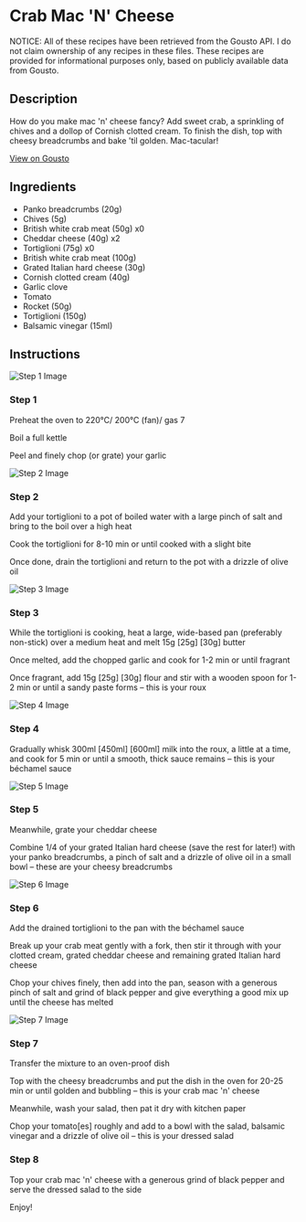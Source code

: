 # Crab Mac 'N' Cheese

NOTICE: All of these recipes have been retrieved from the Gousto API. I do not claim ownership of any recipes in these files. These recipes are provided for informational purposes only, based on publicly available data from Gousto.

## Description

How do you make mac 'n' cheese fancy? Add sweet crab, a sprinkling of chives and a dollop of Cornish clotted cream. To finish the dish, top with cheesy breadcrumbs and bake 'til golden. Mac-tacular!

[View on Gousto](https://www.gousto.co.uk/recipes/cookbook/crab-mac-n-cheese)

## Ingredients

- Panko breadcrumbs (20g)
- Chives (5g)
- British white crab meat (50g) x0
- Cheddar cheese (40g) x2
- Tortiglioni (75g) x0
- British white crab meat (100g)
- Grated Italian hard cheese (30g)
- Cornish clotted cream (40g)
- Garlic clove
- Tomato
- Rocket (50g)
- Tortiglioni (150g)
- Balsamic vinegar (15ml)

## Instructions

![Step 1 Image](https://production-media.gousto.co.uk/cms/recipe-step-image/step-1-1607614575166-x200.jpg)

### Step 1

Preheat the oven to 220°C/ 200°C (fan)/ gas 7

Boil a full kettle

Peel and finely chop (or grate) your garlic

![Step 2 Image](https://production-media.gousto.co.uk/cms/recipe-step-image/step-2-1607614581882-x200.jpg)

### Step 2

Add your tortiglioni to a pot of boiled water with a large pinch of salt and bring to the boil over a high heat

Cook the tortiglioni for 8-10 min or until cooked with a slight bite

Once done, drain the tortiglioni and return to the pot with a drizzle of olive oil

![Step 3 Image](https://production-media.gousto.co.uk/cms/recipe-step-image/step-3-1607614592437-x200.jpg)

### Step 3

While the tortiglioni is cooking, heat a large, wide-based pan (preferably non-stick) over a medium heat and melt 15g <span class="text-purple">[25g] </span><span class="text-danger">[30g]</span> butter

Once melted, add the chopped garlic and cook for 1-2 min or until fragrant

Once fragrant, add 15g <span class="text-purple">[25g]</span> <span class="text-danger">[30g] </span>flour and stir with a wooden spoon for 1-2 min or until a sandy paste forms – this is your roux

![Step 4 Image](https://production-media.gousto.co.uk/cms/recipe-step-image/step-4-1607614603721-x200.jpg)

### Step 4

Gradually whisk 300ml <span class="text-purple">[450ml]</span> <span class="text-danger">[600ml]</span> milk into the roux, a little at a time, and cook for 5 min or until a smooth, thick sauce remains – this is your béchamel sauce

![Step 5 Image](https://production-media.gousto.co.uk/cms/recipe-step-image/step-5-1607614610601-x200.jpg)

### Step 5

Meanwhile, grate your cheddar cheese

Combine 1/4 of your grated Italian hard cheese (save the rest for later!) with your panko breadcrumbs, a pinch of salt and a drizzle of olive oil in a small bowl – these are your cheesy breadcrumbs

![Step 6 Image](https://production-media.gousto.co.uk/cms/recipe-step-image/step-6-1607614623099-x200.jpg)

### Step 6

Add the drained tortiglioni to the pan with the béchamel sauce

Break up your crab meat gently with a fork, then stir it through with your clotted cream, grated cheddar cheese and remaining grated Italian hard cheese

Chop your chives finely, then add into the pan, season with a generous pinch of salt and grind of black pepper and give everything a good mix up until the cheese has melted

![Step 7 Image](https://production-media.gousto.co.uk/cms/recipe-step-image/step-7-1607614670486-x200.jpg)

### Step 7

Transfer the mixture to an oven-proof dish

Top with the cheesy breadcrumbs and put the dish in the oven for 20-25 min or until golden and bubbling – this is your crab mac 'n' cheese

Meanwhile, wash your salad, then pat it dry with kitchen paper

Chop your tomato[es] roughly and add to a bowl with the salad, balsamic vinegar and a drizzle of olive oil – this is your dressed salad

### Step 8

Top your crab mac 'n' cheese with a generous grind of black pepper and serve the dressed salad to the side

Enjoy!

